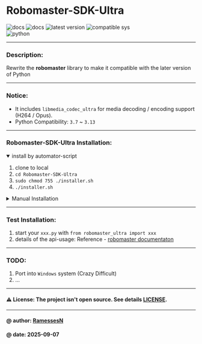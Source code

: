 # Robomaster-SDK-Ultra

![docs](https://img.shields.io/badge/docs-passing-brightgreen)
![docs](https://img.shields.io/badge/docs-stable-brightgreen)
![latest version](https://img.shields.io/badge/latest%20version-v1.2.0-darkblue)
![compatible sys](https://img.shields.io/badge/compatible%20sys-macOS%20|%20Linux-yellow) \
![python](https://img.shields.io/badge/python-3.8%20|%203.9%20|%203.10%20|%203.11%20|%203.12%20|%203.13-blue)

---

### Description: 
Rewrite the **robomaster** library to make it compatible with the later version of Python

---

### Notice:
- It includes `libmedia_codec_ultra` for media decoding / encoding support (H264 / Opus).
- Python Compatibility: `3.7` ~ `3.13`

---

### Robomaster-SDK-Ultra Installation:

<details open>
<summary> install by automator-script </summary>

1. clone to local
2. `cd Robomaster-SDK-Ultra`
3. `sudo chmod 755 ./installer.sh`
4. `./installer.sh`

</details>

<details>
<summary> Manual Installation </summary>

1. clone to local
2. **robomaster-sdk-ultra** depends on `ffmpeg` and `opus` libraries. Install them via `homebrew` or system package manager
    - macOS (Apple Silicon / Intel): `brew install ffmpeg@4 opus`
    - Linux (Ubuntu / Debian): `sudo apt update; sudo apt install ffmpeg libopus-dev`
3. install **robomaster sdk ultra** library:
   - `cd Robomaster-SDK-Ultra`
   - `pip install -e .`
4. install **media decoder** dependency: 
   - `cd robomaster_lib/libmedia_codec_ultra`
   - `pip install -e .`
5. install **pybind11** dependency:
   - `cd pybind11`
   - `pip install -e .`

</details>

---

### Test Installation:

1. start your `xxx.py` with `from robomaster_ultra import xxx`
2. details of the api-usage: Reference - [robomaster documentaton](https://robomaster-dev.readthedocs.io/zh-cn/latest/index.html)

---

### TODO:

1. Port into `Windows` system (Crazy Difficult)
2. ...

---

#### ⚠️ License: The project isn't open source. See details [LICENSE](./LICENSE).

---

#### @ author: [RamessesN](https://github.com/RamessesN)
#### @ date: 2025-09-07